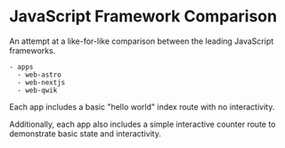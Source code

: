 # JavaScript Framework Comparison

An attempt at a like-for-like comparison between the leading JavaScript frameworks.

```
- apps
  - web-astro
  - web-nextjs
  - web-qwik
```

Each app includes a basic "hello world" index route with no interactivity.

Additionally, each app also includes a simple interactive counter route to demonstrate basic state and interactivity.
